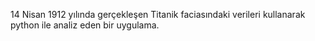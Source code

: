 14 Nisan 1912 yılında gerçekleşen Titanik faciasındaki verileri kullanarak python ile analiz eden bir uygulama.
